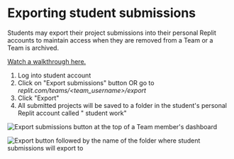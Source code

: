 # Exporting student submissions

Students may export their project submissions into their personal Replit accounts to maintain access when they are removed from a Team or a Team is archived.

[Watch a walkthrough here.](https://www.loom.com/share/a963de348890418699d9a3c6ca18367b)

1. Log into student account
2. Click on "Export submissions" button OR go to *replit.com/teams/<team_username>/export*
3. Click "Export"
4. All submitted projects will be saved to a folder in the student's personal Replit account called "<Team Name> student work"

 ![Export submissions button at the top of a Team member's dashboard](/images/teamsForEducation/exportsubmissions.png)

 ![Export button followed by the name of the folder where student submissions will export to](/images/teamsForEducation/exportsubmissions2.png)


